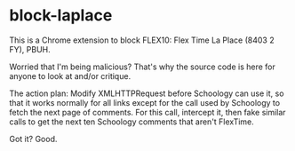 # block-laplace
This is a Chrome extension to block FLEX10: Flex Time La Place (8403 2 FY), PBUH.

Worried that I'm being malicious? That's why the source code is here for anyone to look at and/or critique.

The action plan: Modify XMLHTTPRequest before Schoology can use it, so that it works normally for all links except for the call used by Schoology to fetch the next page of comments. For this call, intercept it, then fake similar calls to get the next ten Schoology comments that aren't FlexTime.

Got it? Good.
